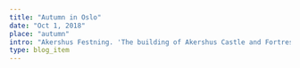 ```yaml
---
title: "Autumn in Oslo"
date: "Oct 1, 2018"
place: "autumn"
intro: "Akershus Festning. 'The building of Akershus Castle and Fortress was commenced in 1299 under king Håkon V'."
type: blog_item
---
```


